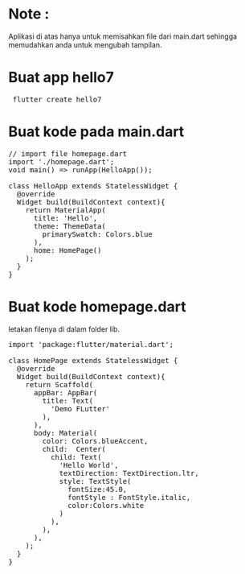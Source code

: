 # Note : 
Aplikasi di atas hanya untuk memisahkan file dari main.dart sehingga memudahkan anda untuk mengubah tampilan.

# Buat app hello7
<pre> flutter create hello7 </pre>
# Buat kode pada main.dart 
<pre>
// import file homepage.dart
import './homepage.dart';
void main() => runApp(HelloApp());

class HelloApp extends StatelessWidget {
  @override 
  Widget build(BuildContext context){
    return MaterialApp(
      title: 'Hello',
      theme: ThemeData(
        primarySwatch: Colors.blue
      ),
      home: HomePage()
    );
  }
}
</pre>
# Buat kode  homepage.dart 
letakan filenya di dalam folder lib. 
<pre>
import 'package:flutter/material.dart';

class HomePage extends StatelessWidget {
  @override 
  Widget build(BuildContext context){
    return Scaffold(
      appBar: AppBar(
        title: Text(
          'Demo FLutter'
        ),
      ),
      body: Material(
        color: Colors.blueAccent,
        child:  Center(
          child: Text(
            'Hello World',
            textDirection: TextDirection.ltr,
            style: TextStyle( 
              fontSize:45.0,
              fontStyle : FontStyle.italic,
              color:Colors.white
            )
          ),
        ),
      ),
    );
  }
}
</pre>


